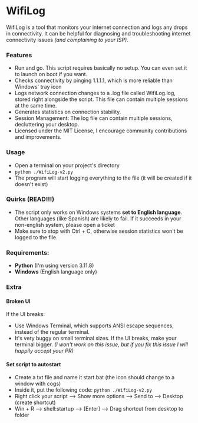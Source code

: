 # WifiLog
WifiLog is a tool that monitors your internet connection and logs any drops in connectivity. It can be helpful for diagnosing and troubleshooting internet connectivity issues *(and complaining to your ISP)*.
### Features
- Run and go. This script requires basically no setup. You can even set it to launch on boot if you want.
- Checks connectivity by pinging 1.1.1.1, which is more reliable than Windows' tray icon
- Logs network connection changes to a .log file called WifiLog.log, stored right alongside the script. This file can contain multiple sessions at the same time. 
- Generates statistics on connection stability.
- Session Management: The log file can contain multiple sessions, decluttering your desktop.
- Licensed under the MIT License, I encourage community contributions and improvements.
### Usage
- Open a terminal on your project's directory
- `python ./WifiLog-v2.py`
- The program will start logging everything to the file (it will be created if it doesn't exist)
### Quirks (READ!!!)
- The script only works on Windows systems **set to English language**. Other languages (like Spanish) are likely to fail. If it succeeds in your non-english system, please open a ticket
- Make sure to stop with Ctrl + C, otherwise session statistics won't be logged to the file.
### Requirements:
- **Python** (I'm using version 3.11.8)
- **Windows** (English language only)
### Extra
#### Broken UI
If the UI breaks:
- Use Windows Terminal, which supports ANSI escape sequences, instead of the regular terminal.
- It's very buggy on small terminal sizes. If the UI breaks, make your terminal bigger. *(I won't work on this issue, but if you fix this issue I will happily accept your PR)*
#### Set script to autostart
- Create a txt file and name it start.bat (the icon should change to a window with cogs)
- Inside it, put the following code: `python ./WifiLog-v2.py`
- Right click your script --> Show more options --> Send to --> Desktop (create shortcut)
- Win + R --> shell:startup --> [Enter] --> Drag shortcut from desktop to folder
